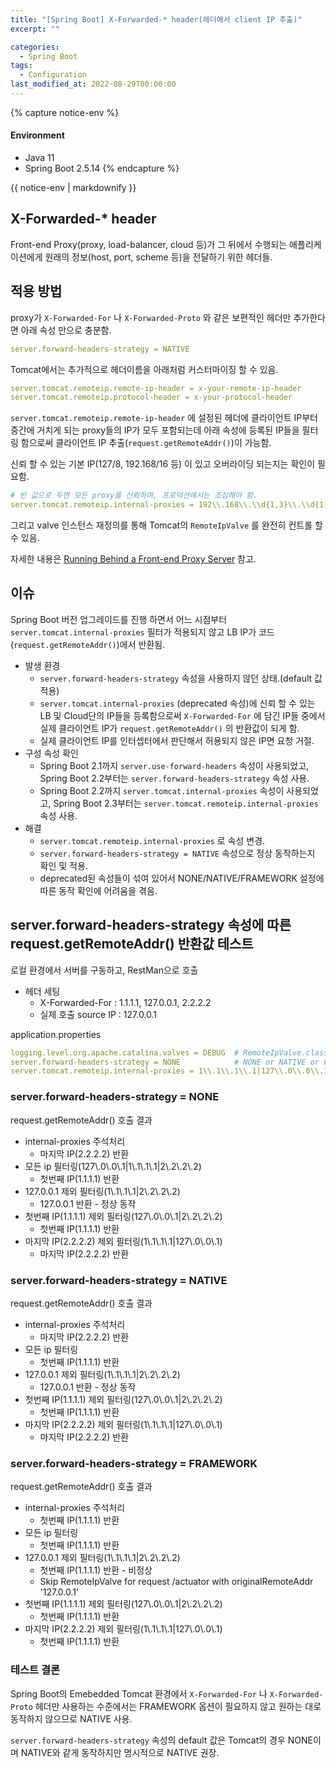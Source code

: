 ```yaml
---
title: "[Spring Boot] X-Forwarded-* header(헤더에서 client IP 추출)"
excerpt: ""

categories:
  - Spring Boot
tags:
  - Configuration
last_modified_at: 2022-08-29T00:00:00
---
```


{% capture notice-env %}
#### Environment
- Java 11
- Spring Boot 2.5.14
{% endcapture %}
<div class="notice--primary">{{ notice-env | markdownify }}</div>


## X-Forwarded-* header

Front-end Proxy(proxy, load-balancer, cloud 등)가 그  뒤에서 수행되는 애플리케이션에게 원래의 정보(host, port, scheme 등)을 전달하기 위한 헤더들.

## 적용 방법

proxy가 `X-Forwarded-For` 나 `X-Forwarded-Proto` 와 같은 보편적인 헤더만 추가한다면 아래 속성 만으로 충분함.

```yaml
server.forward-headers-strategy = NATIVE
```

Tomcat에서는 추가적으로 헤더이름을 아래처럼 커스터마이징 할 수 있음.

```yaml
server.tomcat.remoteip.remote-ip-header = x-your-remote-ip-header
server.tomcat.remoteip.protocol-header = x-your-protocol-header
```

`server.tomcat.remoteip.remote-ip-header` 에 설정된 헤더에 클라이언트 IP부터 중간에 거치게 되는 proxy들의 IP가 모두 포함되는데 아래 속성에 등록된  IP들을 필터링 함으로써 클라이언트 IP 추출(`request.getRemoteAddr()`)이 가능함.

신뢰 할 수 있는 기본 IP(127/8, 192.168/16 등) 이 있고 오버라이딩 되는지는 확인이 필요함.

```yaml
# 빈 값으로 두면 모든 proxy를 신뢰하며, 프로덕션에서는 조심해야 함.
server.tomcat.remoteip.internal-proxies = 192\\.168\\.\\d{1,3}\\.\\d{1,3}
```

그리고 valve 인스턴스 재정의를 통해 Tomcat의 `RemoteIpValve` 를 완전히 컨트롤 할 수 있음.

자세한 내용은 [Running Behind a Front-end Proxy Server](https://docs.spring.io/spring-boot/docs/2.5.12/reference/htmlsingle/#howto.webserver.use-behind-a-proxy-server) 참고.

## 이슈

Spring Boot 버전 업그레이드를 진행 하면서 어느 시점부터 `server.tomcat.internal-proxies` 필터가 적용되지 않고 LB IP가 코드(`request.getRemoteAddr()`)에서 반환됨.

- 발생 환경
    - `server.forward-headers-strategy` 속성을 사용하지 않던 상태.(default 값 적용)
    - `server.tomcat.internal-proxies` (deprecated 속성)에 신뢰 할 수 있는 LB 및 Cloud단의 IP들을 등록함으로써 `X-Forwarded-For` 에 담긴 IP들 중에서 실제 클라이언트 IP가 `request.getRemoteAddr()` 의 반환값이 되게 함.
    - 실제 클라이언트 IP를 인터셉터에서 판단해서 허용되지 않은 IP면 요청 거절.
- 구성 속성 확인
    - Spring Boot 2.1까지 `server.use-forward-headers` 속성이 사용되었고, Spring Boot 2.2부터는 `server.forward-headers-strategy` 속성 사용.
    - Spring Boot 2.2까지 `server.tomcat.internal-proxies` 속성이 사용되었고, Spring Boot 2.3부터는 `server.tomcat.remoteip.internal-proxies` 속성 사용.
- 해결
    - `server.tomcat.remoteip.internal-proxies` 로 속성 변경.
    - `server.forward-headers-strategy = NATIVE` 속성으로 정상 동작하는지 확인 및 적용.
    - deprecated된 속성들이 섞여 있어서 NONE/NATIVE/FRAMEWORK 설정에 따른 동작 확인에 어려움을 겪음.
    

## server.forward-headers-strategy 속성에 따른 request.getRemoteAddr() 반환값 테스트

로컬 환경에서 서버를 구동하고, RestMan으로 호출

- 헤더 세팅
    - X-Forwarded-For : 1.1.1.1, 127.0.0.1, 2.2.2.2
    - 실제 호출 source IP : 127.0.0.1

application.properties

```yaml
logging.level.org.apache.catalina.valves = DEBUG  # RemoteIpValve.class 로그 출력
server.forward-headers-strategy = NONE            # NONE or NATIVE or FRAMEWORK
server.tomcat.remoteip.internal-proxies = 1\\.1\\.1\\.1|127\\.0\\.0\\.1|2\\.2\\.2\\.2
```

### server.forward-headers-strategy = NONE

request.getRemoteAddr() 호출 결과 

- internal-proxies 주석처리
    - 마지막 IP(2.2.2.2) 반환
- 모든 ip 필터링(127\\.0\\.0\\.1|1\\.1\\.1\\.1|2\\.2\\.2\\.2)
    - 첫번째 IP(1.1.1.1) 반환
- 127.0.0.1 제외 필터링(1\\.1\\.1\\.1|2\\.2\\.2\\.2)
    - 127.0.0.1 반환 - 정상 동작
- 첫번째 IP(1.1.1.1) 제외 필터링(127\\.0\\.0\\.1|2\\.2\\.2\\.2)
    - 첫번째 IP(1.1.1.1) 반환
- 마지막 IP(2.2.2.2) 제외 필터링(1\\.1\\.1\\.1|127\\.0\\.0\\.1)
    - 마지막 IP(2.2.2.2) 반환

### server.forward-headers-strategy = NATIVE

request.getRemoteAddr() 호출 결과 

- internal-proxies 주석처리
    - 마지막 IP(2.2.2.2) 반환
- 모든 ip 필터링
    - 첫번째 IP(1.1.1.1) 반환
- 127.0.0.1 제외 필터링(1\\.1\\.1\\.1|2\\.2\\.2\\.2)
    - 127.0.0.1 반환 - 정상 동작
- 첫번째 IP(1.1.1.1) 제외 필터링(127\\.0\\.0\\.1|2\\.2\\.2\\.2)
    - 첫번째 IP(1.1.1.1) 반환
- 마지막 IP(2.2.2.2) 제외 필터링(1\\.1\\.1\\.1|127\\.0\\.0\\.1)
    - 마지막 IP(2.2.2.2) 반환

### server.forward-headers-strategy = FRAMEWORK

request.getRemoteAddr() 호출 결과 

- internal-proxies 주석처리
    - 첫번째 IP(1.1.1.1) 반환
- 모든 ip 필터링
    - 첫번째 IP(1.1.1.1) 반환
- 127.0.0.1 제외 필터링(1\\.1\\.1\\.1|2\\.2\\.2\\.2)
    - 첫번째 IP(1.1.1.1) 반환 - 비정상
    - Skip RemoteIpValve for request /actuator with originalRemoteAddr '127.0.0.1’
- 첫번째 IP(1.1.1.1) 제외 필터링(127\\.0\\.0\\.1|2\\.2\\.2\\.2)
    - 첫번째 IP(1.1.1.1) 반환
- 마지막 IP(2.2.2.2) 제외 필터링(1\\.1\\.1\\.1|127\\.0\\.0\\.1)
    - 첫번째 IP(1.1.1.1) 반환

### 테스트 결론

Spring Boot의 Emebedded Tomcat 환경에서  `X-Forwarded-For` 나 `X-Forwarded-Proto` 헤더만 사용하는 수준에서는 FRAMEWORK 옵션이 필요하지 않고 원하는 대로 동작하지 않으므로 NATIVE 사용.

`server.forward-headers-strategy` 속성의 default 값은 Tomcat의 경우 NONE이며 NATIVE와 같게 동작하지만 명시적으로 NATIVE 권장.